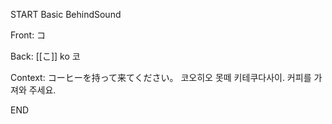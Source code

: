 START
Basic BehindSound

Front:
コ


Back:
[[こ]] ko 코


Context:
コーヒーを持って来てください。
코오히오 못떼 키테쿠다사이. 
커피를 가져와 주세요.  
<!--ID: 1745568591187-->
END